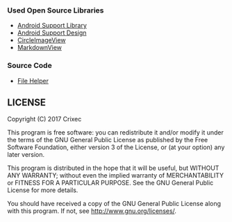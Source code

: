 ### Used Open Source Libraries
* [Android Support Library](https://developer.android.com/topic/libraries/support-library/index.html
)
* [Android Support Design](https://developer.android.com/reference/android/support/design/package-summary.html)
* [CircleImageView](https://github.com/hdodenhof/CircleImageView
)
* [MarkdownView](https://github.com/madappstechnologies/MarkdownView-Android)

### Source Code
* [File Helper](https://github.com/Crixec/FileHelper)

LICENSE
-------
Copyright (C) 2017  Crixec

This program is free software: you can redistribute it and/or modify it under the terms of the GNU General Public License as published by the Free Software Foundation, either version 3 of the License, or (at your option) any later version.

This program is distributed in the hope that it will be useful, but WITHOUT ANY WARRANTY; without even the implied warranty of MERCHANTABILITY or FITNESS FOR A PARTICULAR PURPOSE. See the GNU General Public License for more details.

You should have received a copy of the GNU General Public License along with this program. If not, see <http://www.gnu.org/licenses/>.

